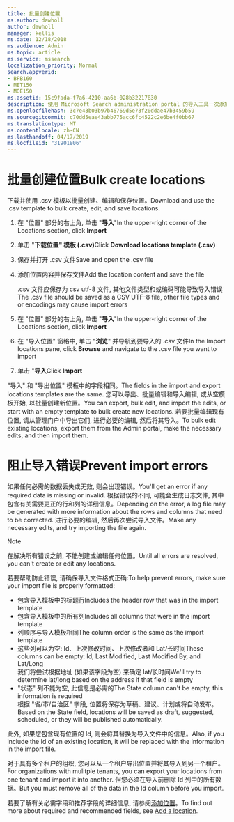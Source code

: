 ```yaml
---
title: 批量创建位置
ms.author: dawholl
author: dawholl
manager: kellis
ms.date: 12/18/2018
ms.audience: Admin
ms.topic: article
ms.service: mssearch
localization_priority: Normal
search.appverid:
- BFB160
- MET150
- MOE150
ms.assetid: 15c9fada-f7a6-4210-aa6b-028b32217830
description: 使用 Microsoft Search administration portal 的导入工具一次添加多个位置
ms.openlocfilehash: 3c7e43b03b97b46769d5e73f20ddae47b3459b59
ms.sourcegitcommit: c70dd5eae43abb775acc6fc4522c2e6be4f0bb67
ms.translationtype: MT
ms.contentlocale: zh-CN
ms.lasthandoff: 04/17/2019
ms.locfileid: "31901806"
---
```

# <a name="bulk-create-locations"></a><span data-ttu-id="4b3d7-103">批量创建位置</span><span class="sxs-lookup"><span data-stu-id="4b3d7-103">Bulk create locations</span></span>

<span data-ttu-id="4b3d7-104">下载并使用 .csv 模板以批量创建、编辑和保存位置。</span><span class="sxs-lookup"><span data-stu-id="4b3d7-104">Download and use the .csv template to bulk create, edit, and save locations.</span></span> 
  
1. <span data-ttu-id="4b3d7-105">在 "位置" 部分的右上角, 单击 "**导入**"</span><span class="sxs-lookup"><span data-stu-id="4b3d7-105">In the upper-right corner of the Locations section, click **Import**</span></span>
    
2. <span data-ttu-id="4b3d7-106">单击 "**下载位置" 模板 (.csv)**</span><span class="sxs-lookup"><span data-stu-id="4b3d7-106">Click **Download locations template (.csv)**</span></span>
    
3. <span data-ttu-id="4b3d7-107">保存并打开 .csv 文件</span><span class="sxs-lookup"><span data-stu-id="4b3d7-107">Save and open the .csv file</span></span>
    
4. <span data-ttu-id="4b3d7-108">添加位置内容并保存文件</span><span class="sxs-lookup"><span data-stu-id="4b3d7-108">Add the location content and save the file</span></span>

    <span data-ttu-id="4b3d7-109">.csv 文件应保存为 csv utf-8 文件, 其他文件类型和或编码可能导致导入错误</span><span class="sxs-lookup"><span data-stu-id="4b3d7-109">The .csv file should be saved as a CSV UTF-8 file, other file types and or encodings may cause import errors</span></span>
    
5. <span data-ttu-id="4b3d7-110">在 "位置" 部分的右上角, 单击 "**导入**"</span><span class="sxs-lookup"><span data-stu-id="4b3d7-110">In the upper-right corner of the Locations section, click **Import**</span></span>
    
6. <span data-ttu-id="4b3d7-111">在 "导入位置" 窗格中, 单击 "**浏览**" 并导航到要导入的 .csv 文件</span><span class="sxs-lookup"><span data-stu-id="4b3d7-111">In the Import locations pane, click **Browse** and navigate to the .csv file you want to import</span></span> 
    
7. <span data-ttu-id="4b3d7-112">单击 "**导入**</span><span class="sxs-lookup"><span data-stu-id="4b3d7-112">Click **Import**</span></span>

<span data-ttu-id="4b3d7-113">"导入" 和 "导出位置" 模板中的字段相同。</span><span class="sxs-lookup"><span data-stu-id="4b3d7-113">The fields in the import and export locations templates are the same.</span></span> <span data-ttu-id="4b3d7-114">您可以导出、批量编辑和导入编辑, 或从空模板开始, 以批量创建新位置。</span><span class="sxs-lookup"><span data-stu-id="4b3d7-114">You can export, bulk edit, and import the edits, or start with an empty template to bulk create new locations.</span></span> <span data-ttu-id="4b3d7-115">若要批量编辑现有位置, 请从管理门户中导出它们, 进行必要的编辑, 然后将其导入。</span><span class="sxs-lookup"><span data-stu-id="4b3d7-115">To bulk edit existing locations, export them from the Admin portal, make the necessary edits, and then import them.</span></span>

# <a name="prevent-import-errors"></a><span data-ttu-id="4b3d7-116">阻止导入错误</span><span class="sxs-lookup"><span data-stu-id="4b3d7-116">Prevent import errors</span></span>  
<span data-ttu-id="4b3d7-117">如果任何必需的数据丢失或无效, 则会出现错误。</span><span class="sxs-lookup"><span data-stu-id="4b3d7-117">You'll get an error if any required data is missing or invalid.</span></span> <span data-ttu-id="4b3d7-118">根据错误的不同, 可能会生成日志文件, 其中包含有关需要更正的行和列的详细信息。</span><span class="sxs-lookup"><span data-stu-id="4b3d7-118">Depending on the error, a log file may be generated with more information about the rows and columns that need to be corrected.</span></span> <span data-ttu-id="4b3d7-119">进行必要的编辑, 然后再次尝试导入文件。</span><span class="sxs-lookup"><span data-stu-id="4b3d7-119">Make any necessary edits, and try importing the file again.</span></span>
  
> [!NOTE]
> <span data-ttu-id="4b3d7-120">在解决所有错误之前, 不能创建或编辑任何位置。</span><span class="sxs-lookup"><span data-stu-id="4b3d7-120">Until all errors are resolved, you can't create or edit any locations.</span></span> 

<span data-ttu-id="4b3d7-121">若要帮助防止错误, 请确保导入文件格式正确:</span><span class="sxs-lookup"><span data-stu-id="4b3d7-121">To help prevent errors, make sure your import file is properly formatted:</span></span>
- <span data-ttu-id="4b3d7-122">包含导入模板中的标题行</span><span class="sxs-lookup"><span data-stu-id="4b3d7-122">Includes the header row that was in the import template</span></span>
- <span data-ttu-id="4b3d7-123">包含导入模板中的所有列</span><span class="sxs-lookup"><span data-stu-id="4b3d7-123">Includes all columns that were in the import template</span></span>
- <span data-ttu-id="4b3d7-124">列顺序与导入模板相同</span><span class="sxs-lookup"><span data-stu-id="4b3d7-124">The column order is the same as the import template</span></span>
- <span data-ttu-id="4b3d7-125">这些列可以为空: Id、上次修改时间、上次修改者和 Lat/长时间</span><span class="sxs-lookup"><span data-stu-id="4b3d7-125">These columns can be empty: Id, Last Modified, Last Modified By, and Lat/Long</span></span>  
<span data-ttu-id="4b3d7-126">我们将尝试根据地址 (如果该字段为空) 来确定 lat/长时间</span><span class="sxs-lookup"><span data-stu-id="4b3d7-126">We'll try to determine lat/long based on the address if that field is empty</span></span>
- <span data-ttu-id="4b3d7-127">"状态" 列不能为空, 此信息是必需的</span><span class="sxs-lookup"><span data-stu-id="4b3d7-127">The State column can't be empty, this information is required</span></span>  
<span data-ttu-id="4b3d7-128">根据 "省/市/自治区" 字段, 位置将保存为草稿、建议、计划或将自动发布。</span><span class="sxs-lookup"><span data-stu-id="4b3d7-128">Based on the State field, locations will be saved as draft, suggested, scheduled, or they will be published automatically.</span></span>

<span data-ttu-id="4b3d7-129">此外, 如果您包含现有位置的 Id, 则会将其替换为导入文件中的信息。</span><span class="sxs-lookup"><span data-stu-id="4b3d7-129">Also, if you include the Id of an existing location, it will be replaced with the information in the import file.</span></span>

<span data-ttu-id="4b3d7-130">对于具有多个租户的组织, 您可以从一个租户导出位置并将其导入到另一个租户。</span><span class="sxs-lookup"><span data-stu-id="4b3d7-130">For organizations with mulitple tenants, you can export your locations from one tenant and import it into another.</span></span> <span data-ttu-id="4b3d7-131">但您必须在导入前删除 Id 列中的所有数据。</span><span class="sxs-lookup"><span data-stu-id="4b3d7-131">But you must remove all of the data in the Id column before you import.</span></span>
  
<span data-ttu-id="4b3d7-132">若要了解有关必需字段和推荐字段的详细信息, 请参阅[添加位置](add-a-location.md)。</span><span class="sxs-lookup"><span data-stu-id="4b3d7-132">To find out more about required and recommended fields, see [Add a location](add-a-location.md).</span></span>

  

